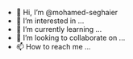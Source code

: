 - 👋 Hi, I’m @mohamed-seghaier
- 👀 I’m interested in ...
- 🌱 I’m currently learning ...
- 💞️ I’m looking to collaborate on ...
- 📫 How to reach me ...

<!---
mohamed-seghaier/mohamed-seghaier is a ✨ special ✨ repository because its `README.md` (this file) appears on your GitHub profile.
You can click the Preview link to take a look at your changes.
--->
